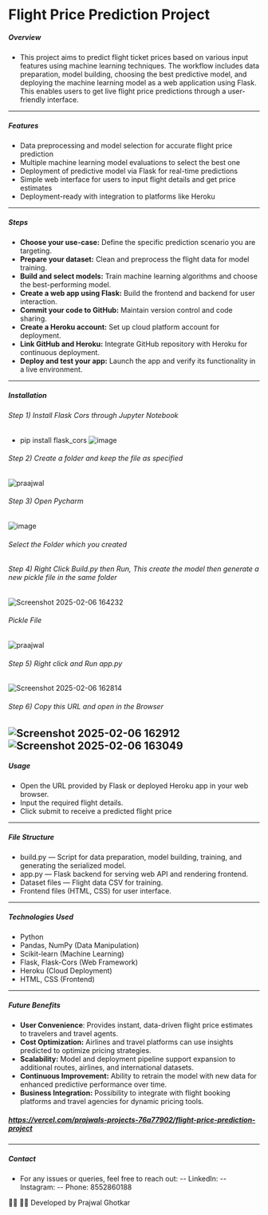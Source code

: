 # Flight Price Prediction Project
##### Overview
- This project aims to predict flight ticket prices based on various input features using machine learning techniques. The workflow includes data preparation, model building, choosing the best predictive model, and deploying the machine learning model as a web application using Flask. This enables users to get live flight price predictions through a user-friendly interface.
---
##### Features
- Data preprocessing and model selection for accurate flight price prediction
- Multiple machine learning model evaluations to select the best one
- Deployment of predictive model via Flask for real-time predictions
- Simple web interface for users to input flight details and get price estimates
- Deployment-ready with integration to platforms like Heroku
---

##### Steps
- **Choose your use-case:** Define the specific prediction scenario you are targeting.
- **Prepare your dataset:** Clean and preprocess the flight data for model training.
- **Build and select models:** Train machine learning algorithms and choose the best-performing model.
- **Create a web app using Flask:** Build the frontend and backend for user interaction.
- **Commit your code to GitHub:** Maintain version control and code sharing.
- **Create a Heroku account:** Set up cloud platform account for deployment.
- **Link GitHub and Heroku:** Integrate GitHub repository with Heroku for continuous deployment.
- **Deploy and test your app:** Launch the app and verify its functionality in a live environment.
---
##### Installation

###### Step 1) Install Flask Cors through Jupyter Notebook
- pip install flask_cors
![image](https://github.com/user-attachments/assets/64d23b10-0dc8-4381-8859-319d764fdb79)

###### Step 2) Create a folder and keep the file as specified
![praajwal](https://github.com/user-attachments/assets/f153cc3f-afa5-4393-ab71-6fd4801f11a4)

###### Step 3) Open Pycharm
![image](https://github.com/user-attachments/assets/89c317f4-b331-4d64-9922-e7c485cb3512)
###### Select the Folder which you created

###### Step 4) Right Click Build.py then Run, This create the model then generate a new pickle file in the same folder
![Screenshot 2025-02-06 164232](https://github.com/user-attachments/assets/9b470d67-48c5-40b5-b663-888e90a33ea6)

###### Pickle File
![praajwal](https://github.com/user-attachments/assets/712260db-d146-427b-90bd-7f35f7ededc6)

###### Step 5) Right click and Run app.py
![Screenshot 2025-02-06 162814](https://github.com/user-attachments/assets/3f7e5f15-0365-45c6-a031-04f5a3be7443)

###### Step 6) Copy this URL and open in the Browser
![Screenshot 2025-02-06 162912](https://github.com/user-attachments/assets/f6a2d4bd-21b4-4296-bef2-5de1e82dff47)
![Screenshot 2025-02-06 163049](https://github.com/user-attachments/assets/49baccf1-fc93-4402-9cde-461f577465ff)
---

##### Usage
- Open the URL provided by Flask or deployed Heroku app in your web browser.
- Input the required flight details.
- Click submit to receive a predicted flight price
---

##### File Structure
- build.py — Script for data preparation, model building, training, and generating the serialized model.
- app.py — Flask backend for serving web API and rendering frontend.
- Dataset files — Flight data CSV for training.
- Frontend files (HTML, CSS) for user interface.

---

##### Technologies Used
- Python
- Pandas, NumPy (Data Manipulation)
- Scikit-learn (Machine Learning)
- Flask, Flask-Cors (Web Framework)
- Heroku (Cloud Deployment)
- HTML, CSS (Frontend)

---
##### Future Benefits
- **User Convenience**: Provides instant, data-driven flight price estimates to travelers and travel agents.
- **Cost Optimization:** Airlines and travel platforms can use insights predicted to optimize pricing strategies.
- **Scalability:** Model and deployment pipeline support expansion to additional routes, airlines, and international datasets.
- **Continuous Improvement:** Ability to retrain the model with new data for enhanced predictive performance over time.
- **Business Integration:** Possibility to integrate with flight booking platforms and travel agencies for dynamic pricing tools.

##### https://vercel.com/prajwals-projects-76a77902/flight-price-prediction-project
---
##### Contact
- For any issues or queries, feel free to reach out:
 -- LinkedIn: 
 -- Instagram: 
 -- Phone: 8552860188

🙋‍♂️ 👨‍💻 Developed by Prajwal Ghotkar 


